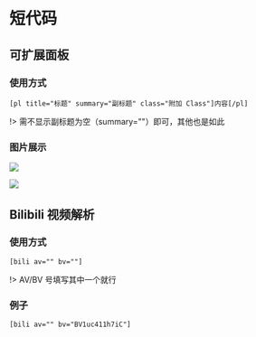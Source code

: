 # 短代码

## 可扩展面板

### 使用方式

```
[pl title="标题" summary="副标题" class="附加 Class"]内容[/pl]
```

!> 需不显示副标题为空（summary=""）即可，其他也是如此

### 图片展示

![](https://cdn.jsdelivr.net/gh/bhaoo/cuckoo-docs@latest/images/shortcodes1.png)

![](https://cdn.jsdelivr.net/gh/bhaoo/cuckoo-docs@latest/images/shortcodes2.png)

## Bilibili 视频解析

### 使用方式

```
[bili av="" bv=""]
```

!> AV/BV 号填写其中一个就行

### 例子

```
[bili av="" bv="BV1uc411h7iC"]
```
